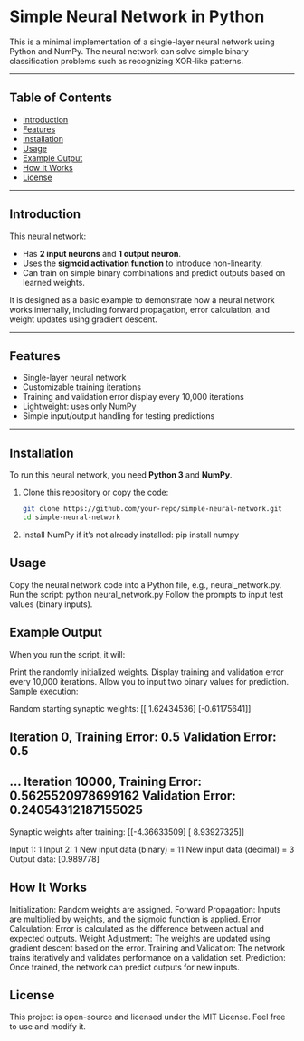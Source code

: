 # Simple Neural Network in Python

This is a minimal implementation of a single-layer neural network using Python and NumPy. The neural network can solve simple binary classification problems such as recognizing XOR-like patterns.

---

## Table of Contents

- [Introduction](#introduction)
- [Features](#features)
- [Installation](#installation)
- [Usage](#usage)
- [Example Output](#example-output)
- [How It Works](#how-it-works)
- [License](#license)

---

## Introduction

This neural network:
- Has **2 input neurons** and **1 output neuron**.
- Uses the **sigmoid activation function** to introduce non-linearity.
- Can train on simple binary combinations and predict outputs based on learned weights.

It is designed as a basic example to demonstrate how a neural network works internally, including forward propagation, error calculation, and weight updates using gradient descent.

---

## Features

- Single-layer neural network
- Customizable training iterations
- Training and validation error display every 10,000 iterations
- Lightweight: uses only NumPy
- Simple input/output handling for testing predictions

---

## Installation

To run this neural network, you need **Python 3** and **NumPy**.

1. Clone this repository or copy the code:
   ```bash
   git clone https://github.com/your-repo/simple-neural-network.git
   cd simple-neural-network

2. Install NumPy if it’s not already installed:
    pip install numpy

## Usage
Copy the neural network code into a Python file, e.g., neural_network.py.
Run the script:
python neural_network.py
Follow the prompts to input test values (binary inputs).

## Example Output
When you run the script, it will:

Print the randomly initialized weights.
Display training and validation error every 10,000 iterations.
Allow you to input two binary values for prediction.
Sample execution:

Random starting synaptic weights:
[[ 1.62434536]
 [-0.61175641]]

Iteration 0,
Training Error: 0.5
Validation Error: 0.5
-------------------------------------------------------
...
Iteration 10000,
Training Error: 0.5625520978699162
Validation Error: 0.24054312187155025
-------------------------------------------------------

Synaptic weights after training:
[[-4.36633509]
 [ 8.93927325]]

Input 1: 1
Input 2: 1
New input data (binary) = 11
New input data (decimal) = 3
Output data: 
[0.989778]

## How It Works
Initialization: Random weights are assigned.
Forward Propagation: Inputs are multiplied by weights, and the sigmoid function is applied.
Error Calculation: Error is calculated as the difference between actual and expected outputs.
Weight Adjustment: The weights are updated using gradient descent based on the error.
Training and Validation: The network trains iteratively and validates performance on a validation set.
Prediction: Once trained, the network can predict outputs for new inputs.

## License
This project is open-source and licensed under the MIT License. Feel free to use and modify it.
